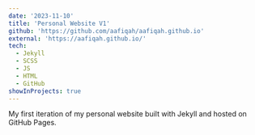 ```yaml
---
date: '2023-11-10'
title: 'Personal Website V1'
github: 'https://github.com/aafiqah/aafiqah.github.io'
external: 'https://aafiqah.github.io/'
tech:
  - Jekyll
  - SCSS
  - JS
  - HTML
  - GitHub
showInProjects: true
---
```


My first iteration of my personal website built with Jekyll and hosted on GitHub Pages.